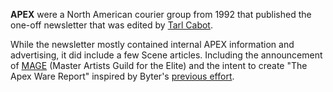 **APEX** were a North American courier group from 1992 that published the one-off newsletter that was edited by [Tarl Cabot](https://demozoo.org/sceners/46680/).

While the newsletter mostly contained internal APEX information and advertising, it did include a few Scene articles. Including the announcement of [MAGE](https://demozoo.org/groups/131371/) (Master Artists Guild for the Elite) and the intent to create "The Apex Ware Report" inspired by Byter's [previous effort](/g/the-ware-report).